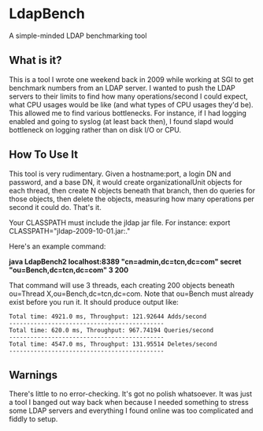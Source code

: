 # LdapBench

A simple-minded LDAP benchmarking tool

## What is it?

This is a tool I wrote one weekend back in 2009 while working at SGI to get
benchmark numbers from an LDAP server. I wanted to push the LDAP servers to
their limits to find how many operations/second I could expect, what CPU
usages would be like (and what types of CPU usages they'd be). This allowed me
to find various bottlenecks. For instance, if I had logging enabled and going
to syslog (at least back then), I found slapd would bottleneck on logging
rather than on disk I/O or CPU. 

## How To Use It

This tool is very rudimentary. Given a hostname:port, a login DN and password,
and a base DN, it would create organizationalUnit objects for each thread, then
create N objects beneath that branch, then do queries for those objects, then
delete the objects, measuring how many operations per second it could do.
That's it.

Your CLASSPATH must include the jldap jar file. For instance:
export CLASSPATH="jldap-2009-10-01.jar:."

Here's an example command:

**java LdapBench2 localhost:8389 "cn=admin,dc=tcn,dc=com" secret "ou=Bench,dc=tcn,dc=com" 3 200**

That command will use 3 threads, each creating 200 objects beneath ou=Thread X,ou=Bench,dc=tcn,dc=com.
Note that ou=Bench must already exist before you run it.
It should produce output like:
```
Total time: 4921.0 ms, Throughput: 121.92644 Adds/second
--------------------------------------------
Total time: 620.0 ms, Throughput: 967.74194 Queries/second
--------------------------------------------
Total time: 4547.0 ms, Throughput: 131.95514 Deletes/second
--------------------------------------------
```

## Warnings

There's little to no error-checking. It's got no polish whatsoever. It was just a tool I
banged out way back when because I needed something to stress some LDAP servers and
everything I found online was too complicated and fiddly to setup.

